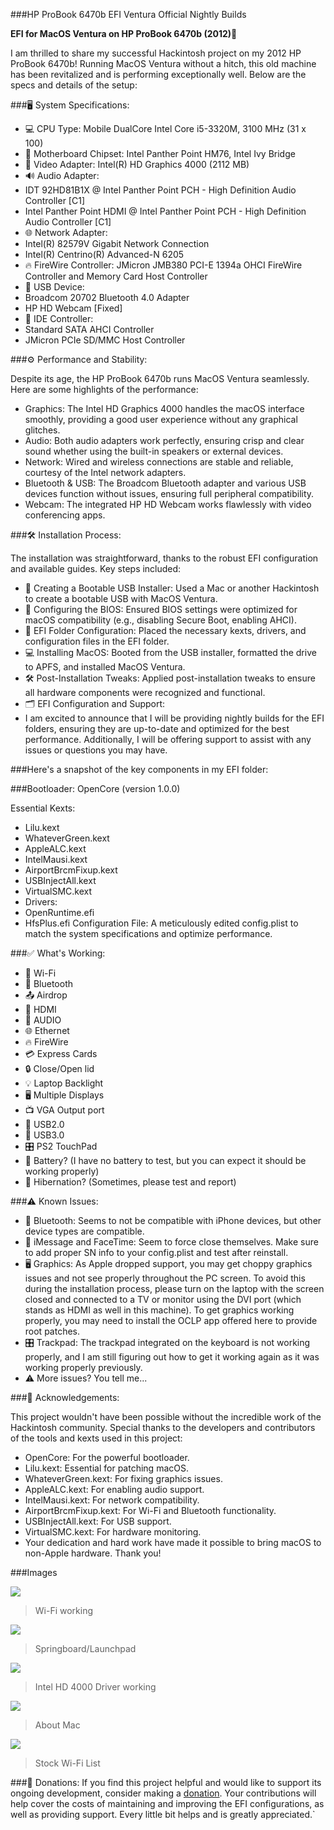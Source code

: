 ###HP ProBook 6470b EFI Ventura Official Nightly Builds

**EFI for MacOS Ventura on HP ProBook 6470b (2012)**🎉

I am thrilled to share my successful Hackintosh project on my 2012 HP ProBook 6470b! Running MacOS Ventura without a hitch, this old machine has been revitalized and is performing exceptionally well. Below are the specs and details of the setup:


###🖥️ System Specifications:


- 💻 CPU Type: Mobile DualCore Intel Core i5-3320M, 3100 MHz (31 x 100)
- 🔧 Motherboard Chipset: Intel Panther Point HM76, Intel Ivy Bridge
- 🎨 Video Adapter: Intel(R) HD Graphics 4000 (2112 MB)
- 🔊 Audio Adapter:
- IDT 92HD81B1X @ Intel Panther Point PCH - High Definition Audio Controller [C1]
- Intel Panther Point HDMI @ Intel Panther Point PCH - High Definition Audio Controller [C1]
- 🌐 Network Adapter:
- Intel(R) 82579V Gigabit Network Connection
- Intel(R) Centrino(R) Advanced-N 6205
- 🔥 FireWire Controller: JMicron JMB380 PCI-E 1394a OHCI FireWire Controller and Memory Card Host Controller
- 🔌 USB Device:
- Broadcom 20702 Bluetooth 4.0 Adapter
- HP HD Webcam [Fixed]
- 💽 IDE Controller:
- Standard SATA AHCI Controller
- JMicron PCIe SD/MMC Host Controller

###⚙️ Performance and Stability:

Despite its age, the HP ProBook 6470b runs MacOS Ventura seamlessly. Here are some highlights of the performance:

- Graphics: The Intel HD Graphics 4000 handles the macOS interface smoothly, providing a good user experience without any graphical glitches.
- Audio: Both audio adapters work perfectly, ensuring crisp and clear sound whether using the built-in speakers or external devices.
- Network: Wired and wireless connections are stable and reliable, courtesy of the Intel network adapters.
- Bluetooth & USB: The Broadcom Bluetooth adapter and various USB devices function without issues, ensuring full peripheral compatibility.
- Webcam: The integrated HP HD Webcam works flawlessly with video conferencing apps.

###🛠️ Installation Process:

The installation was straightforward, thanks to the robust EFI configuration and available guides. Key steps included:

- 💾 Creating a Bootable USB Installer: Used a Mac or another Hackintosh to create a bootable USB with MacOS Ventura.
- 🔧 Configuring the BIOS: Ensured BIOS settings were optimized for macOS compatibility (e.g., disabling Secure Boot, enabling AHCI).
- 📁 EFI Folder Configuration: Placed the necessary kexts, drivers, and configuration files in the EFI folder.
- 💻 Installing MacOS: Booted from the USB installer, formatted the drive to APFS, and installed MacOS Ventura.
- 🛠️ Post-Installation Tweaks: Applied post-installation tweaks to ensure all hardware components were recognized and functional.
- 🗂️ EFI Configuration and Support:
- I am excited to announce that I will be providing nightly builds for the EFI folders, ensuring they are up-to-date and optimized for the best performance. Additionally, I will be offering support to assist with any issues or questions you may have.

###Here's a snapshot of the key components in my EFI folder:

###Bootloader: OpenCore (version 1.0.0)

Essential Kexts:
- Lilu.kext
- WhateverGreen.kext
- AppleALC.kext
- IntelMausi.kext
- AirportBrcmFixup.kext
- USBInjectAll.kext
- VirtualSMC.kext
- Drivers:
- OpenRuntime.efi
- HfsPlus.efi
Configuration File: A meticulously edited config.plist to match the system specifications and optimize performance.

###✅ What's Working:

- 🛜 Wi-Fi
- 📶 Bluetooth
- 📤 Airdrop
- 🎥 HDMI
- 🎵 AUDIO
- 🌐 Ethernet
- 🔥 FireWire
- 💳 Express Cards
- 🔒 Close/Open lid
- 💡 Laptop Backlight
- 🖥️ Multiple Displays
- 📺 VGA Output port
- 🔌 USB2.0
- 🔋 USB3.0
- 🎛️ PS2 TouchPad
- 🔋 Battery? (I have no battery to test, but you can expect it should be working properly)
- 🌙 Hibernation? (Sometimes, please test and report)

###⚠️ Known Issues:

- 📶 Bluetooth: Seems to not be compatible with iPhone devices, but other device types are compatible.
- 💬 iMessage and FaceTime: Seem to force close themselves. Make sure to add proper SN info to your config.plist and test after reinstall.
- 🖥️ Graphics: As Apple dropped support, you may get choppy graphics issues and not see properly throughout the PC screen. To avoid this during the installation process, please turn on the laptop with the screen closed and connected to a TV or monitor using the DVI port (which stands as HDMI as well in this machine). To get graphics working properly, you may need to install the OCLP app offered here to provide root patches.
- 🎛️ Trackpad: The trackpad integrated on the keyboard is not working properly, and I am still figuring out how to get it working again as it was working properly previously.
- ⚠️ More issues? You tell me...

###🙏 Acknowledgements:

This project wouldn't have been possible without the incredible work of the Hackintosh community. Special thanks to the developers and contributors of the tools and kexts used in this project:

- OpenCore: For the powerful bootloader.
- Lilu.kext: Essential for patching macOS.
- WhateverGreen.kext: For fixing graphics issues.
- AppleALC.kext: For enabling audio support.
- IntelMausi.kext: For network compatibility.
- AirportBrcmFixup.kext: For Wi-Fi and Bluetooth functionality.
- USBInjectAll.kext: For USB support.
- VirtualSMC.kext: For hardware monitoring.
- Your dedication and hard work have made it possible to bring macOS to non-Apple hardware. Thank you!


###Images


![](https://i.imgur.com/5ck6xZA.png)

> Wi-Fi working

![](https://i.imgur.com/cFDoRvm.png)

> Springboard/Launchpad

![](https://i.imgur.com/KB7EoWq.png)

> Intel HD 4000 Driver working

![](https://i.imgur.com/TdK1Enw.png)

> About Mac

![](https://i.imgur.com/N9zbIuc.png)

> Stock Wi-Fi List


###💖 Donations:
If you find this project helpful and would like to support its ongoing development, consider making a [donation](http://paypal.me/AlienSK "donation"). Your contributions will help cover the costs of maintaining and improving the EFI configurations, as well as providing support. Every little bit helps and is greatly appreciated.`
